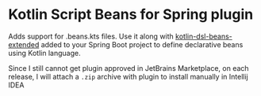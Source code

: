 # Kotlin Script Beans for Spring plugin

<!-- Plugin description -->
Adds support for .beans.kts files.
Use it along with <a href="https://github.com/mrvanish97/kotlin-dsl-beans-extended">kotlin-dsl-beans-extended</a> added to your Spring Boot project to define declarative beans using Kotlin language.
<!-- Plugin description end -->

Since I still cannot get plugin approved in JetBrains Marketplace, on each release, I will attach a `.zip` archive with plugin to install manually in Intellij IDEA
